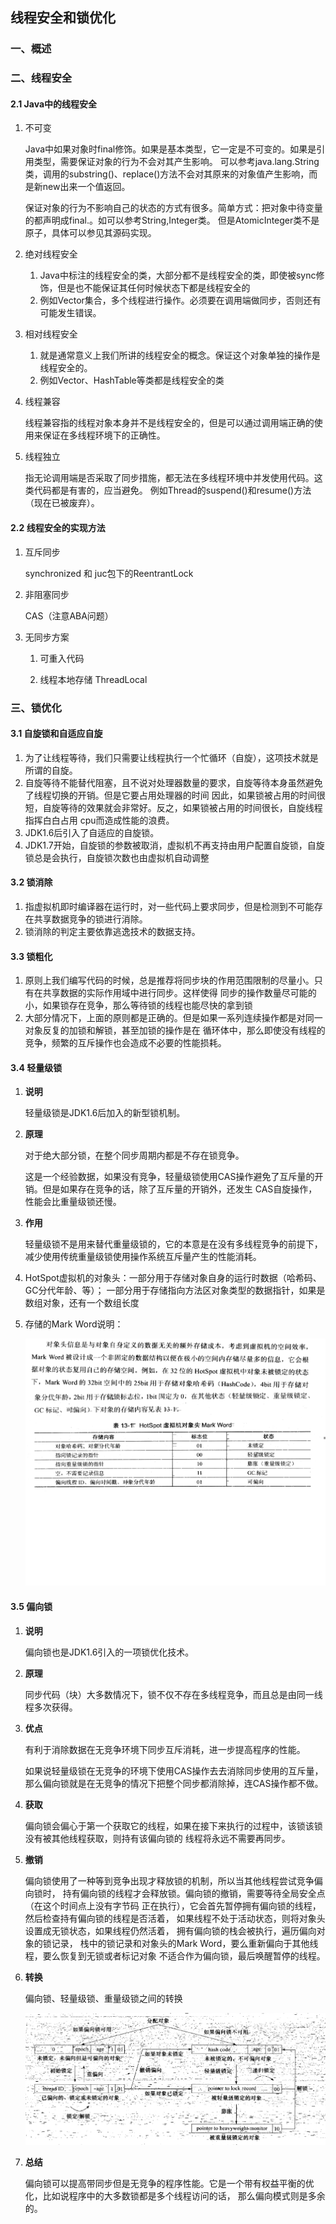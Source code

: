 ## 线程安全和锁优化
### 一、概述
### 二、线程安全
#### 2.1 Java中的线程安全
1. 不可变

   Java中如果对象时final修饰。如果是基本类型，它一定是不可变的。如果是引用类型，需要保证对象的行为不会对其产生影响。
   可以参考java.lang.String类，调用的substring()、replace()方法不会对其原来的对象值产生影响，而是新new出来一个值返回。

   保证对象的行为不影响自己的状态的方式有很多。简单方式：把对象中待变量的都声明成final.。如可以参考String,Integer类。
   但是AtomicInteger类不是原子，具体可以参见其源码实现。

2. 绝对线程安全

   1. Java中标注的线程安全的类，大部分都不是线程安全的类，即使被sync修饰，但是也不能保证其任何时候状态下都是线程安全的
   2. 例如Vector集合，多个线程进行操作。必须要在调用端做同步，否则还有可能发生错误。
3. 相对线程安全

   1. 就是通常意义上我们所讲的线程安全的概念。保证这个对象单独的操作是线程安全的。
   2. 例如Vector、HashTable等类都是线程安全的类

4. 线程兼容

   线程兼容指的线程对象本身并不是线程安全的，但是可以通过调用端正确的使用来保证在多线程环境下的正确性。
5. 线程独立

   指无论调用端是否采取了同步措施，都无法在多线程环境中并发使用代码。这类代码都是有害的，应当避免。
   例如Thread的suspend()和resume()方法（现在已被废弃）。
#### 2.2 线程安全的实现方法
1. 互斥同步

   synchronized 和 juc包下的ReentrantLock

2. 非阻塞同步

   CAS（注意ABA问题）
3. 无同步方案

   1. 可重入代码

   2. 线程本地存储
      ThreadLocal
### 三、锁优化
####  3.1 自旋锁和自适应自旋
1. 为了让线程等待，我们只需要让线程执行一个忙循环（自旋），这项技术就是所谓的自旋。
2. 自旋等待不能替代阻塞，且不说对处理器数量的要求，自旋等待本身虽然避免了线程切换的开销。但是它要占用处理器的时间
   因此，如果锁被占用的时间很短，自旋等待的效果就会非常好。反之，如果锁被占用的时间很长，自旋线程指挥白白占用
   cpu而造成性能的浪费。
3. JDK1.6后引入了自适应的自旋锁。
4. JDK1.7开始，自旋锁的参数被取消，虚拟机不再支持由用户配置自旋锁，自旋锁总是会执行，自旋锁次数也由虚拟机自动调整
####  3.2 锁消除
1. 指虚拟机即时编译器在运行时，对一些代码上要求同步，但是检测到不可能存在共享数据竞争的锁进行消除。
2. 锁消除的判定主要依靠逃逸技术的数据支持。
####  3.3 锁粗化
1. 原则上我们编写代码的时候，总是推荐将同步块的作用范围限制的尽量小。只有在共享数据的实际作用域中进行同步。这样使得
   同步的操作数量尽可能的小，如果锁存在竞争，那么等待锁的线程也能尽快的拿到锁
2. 大部分情况下，上面的原则都是正确的。但是如果一系列连续操作都是对同一对象反复的加锁和解锁，甚至加锁的操作是在
   循环体中，那么即使没有线程的竞争，频繁的互斥操作也会造成不必要的性能损耗。
####  3.4 轻量级锁
1. **说明**
   
   轻量级锁是JDK1.6后加入的新型锁机制。
2. **原理**
   
   对于绝大部分锁，在整个同步周期内都是不存在锁竞争。
   
   这是一个经验数据，如果没有竞争，轻量级锁使用CAS操作避免了互斥量的开销。但是如果存在竞争的话，除了互斥量的开销外，还发生
   CAS自旋操作，性能会比重量级锁还慢。
   
3. **作用**

   轻量级锁不是用来替代重量级锁的，它的本意是在没有多线程竞争的前提下，减少使用传统重量级锁使用操作系统互斥量产生的性能消耗。
4. HotSpot虚拟机的对象头：一部分用于存储对象自身的运行时数据（哈希码、GC分代年龄、等）；
   一部分用于存储指向方法区对象类型的数据指针，如果是数组对象，还有一个数组长度
5. 存储的Mark Word说明：

   ![](./asserts/001.png)
####  3.5 偏向锁
1. **说明**
   
   偏向锁也是JDK1.6引入的一项锁优化技术。
2. **原理**
   
   同步代码（块）大多数情况下，锁不仅不存在多线程竞争，而且总是由同一线程多次获得。
3. **优点**

   有利于消除数据在无竞争环境下同步互斥消耗，进一步提高程序的性能。
   
   
   如果说轻量级锁在无竞争的环境下使用CAS操作去去消除同步使用的互斥量，那么偏向锁就是在无竞争的情况下把整个同步都消除掉，连CAS操作都不做。
4. **获取**
   
   偏向锁会偏心于第一个获取它的线程，如果在接下来执行的过程中，该锁该锁没有被其他线程获取，则持有该偏向锁的
   线程将永远不需要再同步。
5. **撤销**

   偏向锁使用了一种等到竞争出现才释放锁的机制，所以当其他线程尝试竞争偏向锁时，
   持有偏向锁的线程才会释放锁。偏向锁的撤销，需要等待全局安全点（在这个时间点上没有字节码
   正在执行），它会首先暂停拥有偏向锁的线程，然后检查持有偏向锁的线程是否活着，
   如果线程不处于活动状态，则将对象头设置成无锁状态，如果线程仍然活着，
   拥有偏向锁的栈会被执行，遍历偏向对象的锁记录，
   栈中的锁记录和对象头的Mark Word，要么重新偏向于其他线程，要么恢复到无锁或者标记对象
   不适合作为偏向锁，最后唤醒暂停的线程。
6. **转换**
   
   偏向锁、轻量级锁、重量级锁之间的转换

   ![](./asserts/003.png)
7. **总结**

   偏向锁可以提高带同步但是无竞争的程序性能。它是一个带有权益平衡的优化，比如说程序中的大多数锁都是多个线程访问的话，
   那么偏向模式则是多余的。

























